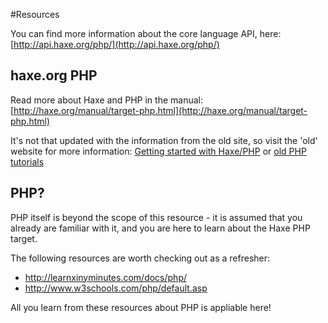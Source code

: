 #Resources

You can find more information about the core language API, here: [http://api.haxe.org/php/](http://api.haxe.org/php/)


## haxe.org PHP

Read more about Haxe and PHP in the manual:
[http://haxe.org/manual/target-php.html](http://haxe.org/manual/target-php.html)

It's not that updated with the information from the old site, so visit the 'old' website for more information: [Getting started with Haxe/PHP](http://old.haxe.org/doc/start/php) or [old PHP tutorials](http://old.haxe.org/doc/php)


## PHP?

PHP itself is beyond the scope of this resource - it is assumed that you already are familiar with it, and you are here to learn about the Haxe PHP target.

The following resources are worth checking out as a refresher:

* <http://learnxinyminutes.com/docs/php/>
* <http://www.w3schools.com/php/default.asp>

All you learn from these resources about PHP is appliable here! 


